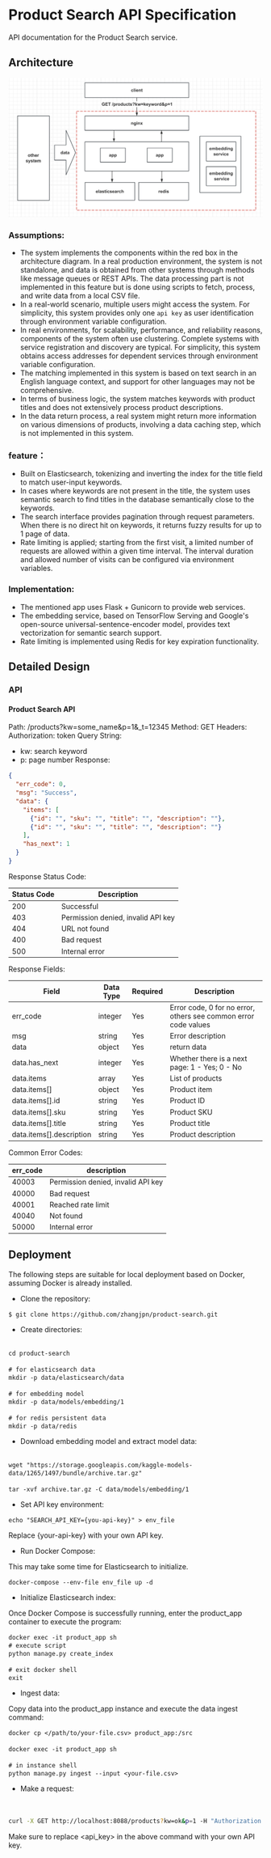# Product Search API Specification

API documentation for the Product Search service.

## Architecture

![architecture](./docs/assets/architecture.png)

### Assumptions:

- The system implements the components within the red box in the architecture diagram. In a real production environment, the system is not standalone, and data is obtained from other systems through methods like message queues or REST APIs. The data processing part is not implemented in this feature but is done using scripts to fetch, process, and write data from a local CSV file.
- In a real-world scenario, multiple users might access the system. For simplicity, this system provides only one `api key` as user identification through environment variable configuration.
- In real environments, for scalability, performance, and reliability reasons, components of the system often use clustering. Complete systems with service registration and discovery are typical. For simplicity, this system obtains access addresses for dependent services through environment variable configuration.
- The matching implemented in this system is based on text search in an English language context, and support for other languages may not be comprehensive.
- In terms of business logic, the system matches keywords with product titles and does not extensively process product descriptions.
- In the data return process, a real system might return more information on various dimensions of products, involving a data caching step, which is not implemented in this system.

### feature：
- Built on Elasticsearch, tokenizing and inverting the index for the title field to match user-input keywords.
- In cases where keywords are not present in the title, the system uses semantic search to find titles in the database semantically close to the keywords.
- The search interface provides pagination through request parameters. When there is no direct hit on keywords, it returns fuzzy results for up to 1 page of data.
- Rate limiting is applied; starting from the first visit, a limited number of requests are allowed within a given time interval. The interval duration and allowed number of visits can be configured via environment variables.

### Implementation:
- The mentioned app uses Flask + Gunicorn to provide web services.
- The embedding service, based on TensorFlow Serving and Google's open-source universal-sentence-encoder model, provides text vectorization for semantic search support.
- Rate limiting is implemented using Redis for key expiration functionality.


## Detailed Design

### API

#### Product Search API

Path: /products?kw=some_name&p=1&_t=12345
Method: GET
Headers:
Authorization: token
Query String:
- kw: search keyword
- p: page number
Response:

```json
{
  "err_code": 0,
  "msg": "Success",
  "data": {
    "items": [
      {"id": "", "sku": "", "title": "", "description": ""},
      {"id": "", "sku": "", "title": "", "description": ""}
    ],
    "has_next": 1
  }
}
```

Response Status Code:

| Status Code | Description                             |
|-------------|-----------------------------------------|
| 200         | Successful                              |
| 403         | Permission denied, invalid API key      |
| 404         | URL not found                           |
| 400         | Bad request                             |
| 500         | Internal error                          |


Response Fields:

| Field                    | Data Type | Required | Description                 |
|--------------------------|-----------|----------|-----------------------------|
| err_code                 | integer   | Yes      | Error code, 0 for no error, others see common error code values |
| msg                      | string    | Yes      | Error description           |
| data                     | object    | Yes      | return data                 |
| data.has_next            | integer   | Yes      | Whether there is a next page: 1 - Yes; 0 - No |
| data.items               | array     | Yes      | List of products            |
| data.items[]             | object    | Yes      | Product item                |
| data.items[].id          | string    | Yes      | Product ID                  |
| data.items[].sku         | string    | Yes      | Product SKU                 |
| data.items[].title       | string    | Yes      | Product title               |
| data.items[].description | string    | Yes      | Product description         |

Common Error Codes:

| err_code   | description                                 |
|------------|---------------------------------------------|
| 40003      | Permission denied, invalid API key          |
| 40000      | Bad request                                |
| 40001      | Reached rate limit                         |
| 40040      | Not found                                  |
| 50000      | Internal error                             |



## Deployment

The following steps are suitable for local deployment based on Docker, assuming Docker is already installed.

- Clone the repository:

```shell
$ git clone https://github.com/zhangjpn/product-search.git
```

- Create directories:

```shell

cd product-search

# for elasticsearch data
mkdir -p data/elasticsearch/data

# for embedding model
mkdir -p data/models/embedding/1

# for redis persistent data
mkdir -p data/redis
```

- Download embedding model and extract model data:

```shell

wget "https://storage.googleapis.com/kaggle-models-data/1265/1497/bundle/archive.tar.gz"

tar -xvf archive.tar.gz -C data/models/embedding/1

```

- Set API key environment:

```shell
echo "SEARCH_API_KEY={you-api-key}" > env_file
```
Replace {your-api-key} with your own API key.

- Run Docker Compose:

This may take some time for Elasticsearch to initialize.

```shell
docker-compose --env-file env_file up -d 
```

- Initialize Elasticsearch index:

Once Docker Compose is successfully running, enter the product_app container to execute the program:

```shell
docker exec -it product_app sh
# execute script
python manage.py create_index

# exit docker shell
exit

```

- Ingest data:

Copy data into the product_app instance and execute the data ingest command:

```shell
docker cp </path/to/your-file.csv> product_app:/src

docker exec -it product_app sh

# in instance shell
python manage.py ingest --input <your-file.csv>

```
- Make a request:


```sh


curl -X GET http://localhost:8088/products?kw=ok&p=1 -H "Authorization: <api_key>"

```

Make sure to replace <api_key> in the above command with your own API key.




